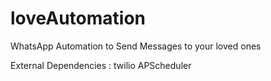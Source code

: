 # loveAutomation
WhatsApp Automation to Send Messages to your loved ones

External Dependencies : twilio
                        APScheduler
